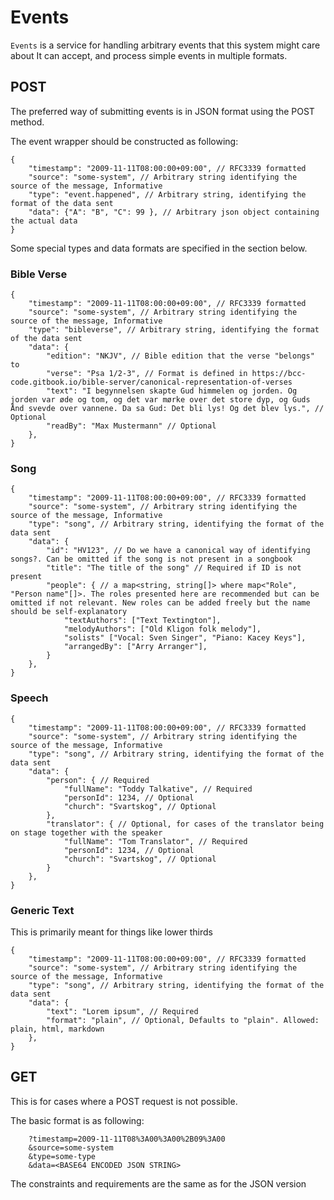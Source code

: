 # Events

`Events` is a service for handling arbitrary events that this system might care about
It can accept, and process simple events in multiple formats.

## POST

The preferred way of submitting events is in JSON format using the POST method.

The event wrapper should be constructed as following:

```
{
	"timestamp": "2009-11-11T08:00:00+09:00", // RFC3339 formatted
	"source": "some-system", // Arbitrary string identifying the source of the message, Informative
	"type": "event.happened", // Arbitrary string, identifying the format of the data sent
	"data": {"A": "B", "C": 99 }, // Arbitrary json object containing the actual data
}
```

Some special types and data formats are specified in the section below.

### Bible Verse

```
{
	"timestamp": "2009-11-11T08:00:00+09:00", // RFC3339 formatted
	"source": "some-system", // Arbitrary string identifying the source of the message, Informative
	"type": "bibleverse", // Arbitrary string, identifying the format of the data sent
	"data": {
		"edition": "NKJV", // Bible edition that the verse "belongs" to
		"verse": "Psa 1/2-3", // Format is defined in https://bcc-code.gitbook.io/bible-server/canonical-representation-of-verses
		"text": "I begynnelsen skapte Gud himmelen og jorden. Og jorden var øde og tom, og det var mørke over det store dyp, og Guds Ånd svevde over vannene. Da sa Gud: Det bli lys! Og det blev lys.", // Optional
		"readBy": "Max Mustermann" // Optional
	},
}
```

### Song

```
{
	"timestamp": "2009-11-11T08:00:00+09:00", // RFC3339 formatted
	"source": "some-system", // Arbitrary string identifying the source of the message, Informative
	"type": "song", // Arbitrary string, identifying the format of the data sent
	"data": {
		"id": "HV123", // Do we have a canonical way of identifying songs?. Can be omitted if the song is not present in a songbook
		"title": "The title of the song" // Required if ID is not present
		"people": { // a map<string, string[]> where map<"Role", "Person name"[]>. The roles presented here are recommended but can be omitted if not relevant. New roles can be added freely but the name should be self-explanatory
			"textAuthors": ["Text Textington"],
			"melodyAuthors": ["Old Kligon folk melody"],
			"solists" ["Vocal: Sven Singer", "Piano: Kacey Keys"],
			"arrangedBy": ["Arry Arranger"],
		}
	},
}
```

### Speech

```
{
	"timestamp": "2009-11-11T08:00:00+09:00", // RFC3339 formatted
	"source": "some-system", // Arbitrary string identifying the source of the message, Informative
	"type": "song", // Arbitrary string, identifying the format of the data sent
	"data": {
		"person": { // Required
			"fullName": "Toddy Talkative", // Required
			"personId": 1234, // Optional
			"church": "Svartskog", // Optional
		},
		"translator": { // Optional, for cases of the translator being on stage together with the speaker
			"fullName": "Tom Translator", // Required
			"personId": 1234, // Optional
			"church": "Svartskog", // Optional
		}
	},
}
```

### Generic Text
This is primarily meant for things like lower thirds


```
{
	"timestamp": "2009-11-11T08:00:00+09:00", // RFC3339 formatted
	"source": "some-system", // Arbitrary string identifying the source of the message, Informative
	"type": "song", // Arbitrary string, identifying the format of the data sent
	"data": {
		"text": "Lorem ipsum", // Required
		"format": "plain", // Optional, Defaults to "plain". Allowed: plain, html, markdown
	},
}
```

## GET

This is for cases where a POST request is not possible.

The basic format is as following:

```
	?timestamp=2009-11-11T08%3A00%3A00%2B09%3A00
	&source=some-system
	&type=some-type
	&data=<BASE64 ENCODED JSON STRING>
```

The constraints and requirements are the same as for the JSON version
